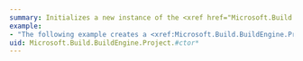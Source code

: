 ```yaml
---
summary: Initializes a new instance of the <xref href="Microsoft.Build.BuildEngine.Project"></xref> class.
example:
- "The following example creates a <xref:Microsoft.Build.BuildEngine.Project> object and uses the <xref:Microsoft.Build.BuildEngine.BuildItem>, <xref:Microsoft.Build.BuildEngine.BuildProperty><xref:Microsoft.Build.BuildEngine.BuildItemGroup>, and <xref:Microsoft.Build.BuildEngine.BuildPropertyGroup> classes to list all the items and properties in the project.  \n  \n [!code-csharp[msbuild_ListItemsAndProperties#1](~/samples/snippets/csharp/VS_Snippets_Misc/msbuild_ListItemsAndProperties/CS/Program.cs#1)]\n [!code-vb[msbuild_ListItemsAndProperties#1](~/samples/snippets/visualbasic/VS_Snippets_Misc/msbuild_ListItemsAndProperties/VB/Module1.vb#1)]"
uid: Microsoft.Build.BuildEngine.Project.#ctor*
---
```

